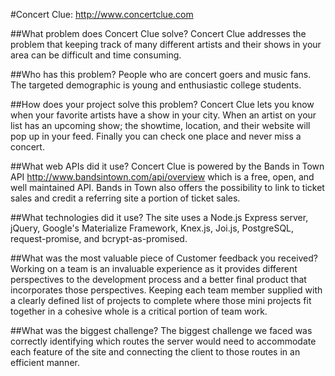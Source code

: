 #Concert Clue: http://www.concertclue.com

##What problem does Concert Clue solve?
Concert Clue addresses the problem that keeping track of many different artists and their shows in your area can be difficult and time consuming.

##Who has this problem?
People who are concert goers and music fans. The targeted demographic is young and enthusiastic college students.

##How does your project solve this problem?
Concert Clue lets you know when your favorite artists have a show in your city. When an artist on your list has an upcoming show; the showtime, location, and their website will pop up in your feed.  Finally you can check one place and never miss a concert.

##What web APIs did it use?
Concert Clue is powered by the Bands in Town API http://www.bandsintown.com/api/overview which is a free, open, and well maintained API. Bands in Town also offers the possibility to link to ticket sales and credit a referring site a portion of ticket sales.

##What technologies did it use?
The site uses a Node.js Express server, jQuery, Google's Materialize Framework, Knex.js, Joi.js, PostgreSQL, request-promise, and bcrypt-as-promised.

##What was the most valuable piece of Customer feedback you received?
Working on a team is an invaluable experience as it provides different perspectives to the development process and a better final product that incorporates those perspectives. Keeping each team member supplied with a clearly defined list of projects to complete where those mini projects fit together in a cohesive whole is a critical portion of team work.

##What was the biggest challenge?
The biggest challenge we faced was correctly identifying which routes the server would need to accommodate each feature of the site and connecting the client to those routes in an efficient manner.
